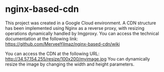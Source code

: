 # nginx-based-cdn
This project was created in a Google Cloud environment. A CDN structure has been implemented using Nginx as a reverse proxy, with resizing operations dynamically handled by Imgproxy. 
You can access the technical documentation at the following link:
https://github.com/MerveeYilmaz/nginx-based-cdn/wiki

You can access the CDN at the following URL:
http://34.57.154.255/resize/100x200/myimage.jpg
You can dynamically resize the image by changing the width and height parameters.

